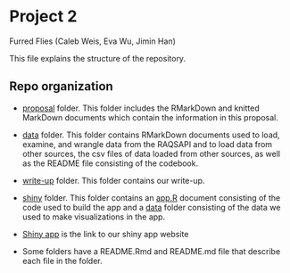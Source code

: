 Project 2
================
Furred Flies (Caleb Weis, Eva Wu, Jimin Han)

This file explains the structure of the repository.

## Repo organization

-   [proposal](proposal) folder. This folder includes the RMarkDown and
    knitted MarkDown documents which contain the information in this
    proposal.

-   [data](data) folder. This folder contains RMarkDown documents used
    to load, examine, and wrangle data from the RAQSAPI and to load data
    from other sources, the csv files of data loaded from other sources,
    as well as the README file consisting of the codebook.

-   [write-up](write-up) folder. This folder contains our write-up.

-   [shiny](shiny) folder. This folder contains an
    [app.R](air_quality/app.R) document consisting of the code used to
    build the app and a [data](air_quality/data) folder consisting of
    the data we used to make visualizations in the app.

-   [Shiny app](https://hanjimin06.shinyapps.io/furredflies/) is the
    link to our shiny app website

-   Some folders have a README.Rmd and README.md file that describe each
    file in the folder.
